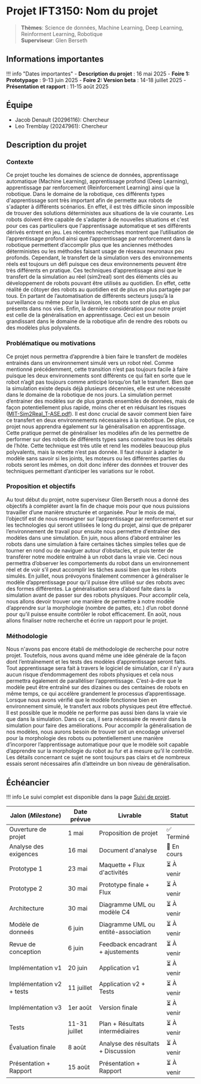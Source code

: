 # Projet IFT3150: Nom du projet

> **Thèmes**: Science de données, Machine Learning, Deep Learning, Reinforment Learning, Robotique  
> **Superviseur**: Glen Berseth  

## Informations importantes

!!! info "Dates importantes"
    - **Description du projet** : 16 mai 2025
    - **Foire 1: Prototypage** : 9-13 juin 2025
    - **Foire 2: Version beta** : 14-18 juillet 2025
    - **Présentation et rapport** : 11-15 août 2025

## Équipe

- Jacob Denault (20296116): Chercheur
- Leo Tremblay (20247961): Chercheur

## Description du projet

### Contexte

Ce projet touche les domaines de science de données, apprentissage automatique (Machine Learning), apprentissage profond (Deep Learning), apprentissage par renforcement (Reinforcement Learning) ainsi que la robotique.  Dans le domaine de la robotique, ces différents types d'apprentissage sont très important afin de permette aux robots de s'adapter à différents scénarios.  En effet, il est très difficile sinon impossible de trouver des solutions déterministes aux situations de la vie courante.  Les robots doivent être capable de s'adapter à de nouvelles situations et c'est pour ces cas particuliers que l'apprentissage automatique et ses différents dérivés entrent en jeu.  Les récentes recherches montrent que l’utilisation de l’apprentissage profond ainsi que l’apprentissage par renforcement dans la robotique permettent d’accomplir plus que les anciennes méthodes déterministes ou les méthodes faisant usage de réseaux neuronaux peu profonds.  Cependant, le transfert de la simulation vers des environnements réels est toujours un défi puisque ces deux environnements peuvent être très différents en pratique.  Ces techniques d’apprentissage ainsi que le transfert de la simulation au réel (sim2real) sont des éléments clés au développement de robots pouvant être utilisés au quotidien.  En effet, cette réalité de côtoyer des robots au quotidien est de plus en plus partagée par tous.  En partant de l’automatisation de différents secteurs jusqu’à la surveillance ou même pour la livraison, les robots sont de plus en plus présents dans nos vies.  Enfin, la dernière considération pour notre projet est celle de la généralisation en apprentissage.  Ceci est un besoin grandissant dans le domaine de la robotique afin de rendre des robots ou des modèles plus polyvalents.

### Problématique ou motivations

 Ce projet nous permettra d’apprendre à bien faire le transfert de modèles entrainés dans un environnement simulé vers un robot réel.  Comme mentionné précédemment, cette transition n’est pas toujours facile à faire puisque les deux environnements sont différents ce qui fait en sorte que le robot n’agit pas toujours comme anticipé lorsqu’on fait le transfert.  Bien que la simulation existe depuis déjà plusieurs décennies, elle est une nécessité dans le domaine de la robotique de nos jours.  La simulation permet d’entrainer des modèles sur de plus grands ensembles de données, mais de façon potentiellement plus rapide, moins cher et en réduisant les risques ([MIT-Sim2Real_T-ASE.pdf](https://dspace.mit.edu/bitstream/handle/1721.1/138850/2021-04-Sim2Real_T-ASE.pdf?sequence=2)).  Il est donc crucial de savoir comment bien faire ce transfert en deux environnements nécessaires à la robotique.  De plus, ce projet nous apprendra également sur la généralisation en apprentissage.  Cette pratique permet de généraliser les modèles afin de les permettre de performer sur des robots de différents types sans connaitre tous les détails de l’hôte.  Cette technique est très utile et rend les modèles beaucoup plus polyvalents, mais la recette n’est pas donnée.  Il faut réussir à adapter le modèle sans savoir si les joints, les moteurs ou les différentes parties du robots seront les mêmes, on doit donc inférer des données et trouver des techniques permettant d’anticiper les variations sur le robot.

### Proposition et objectifs

Au tout début du projet, notre superviseur Glen Berseth nous a donné des objectifs à compléter avant la fin de chaque mois pour que nous puissions travailler d’une manière structurée et organisée. Pour le mois de mai, l’objectif est de nous renseigner sur l’apprentissage par renforcement et sur les technologies qui seront utilisées le long du projet, ainsi que de préparer l’environnement de travail pour ensuite nous permettre d'entraîner des modèles dans une simulation. En juin, nous allons d’abord entraîner les robots dans une simulation à faire certaines tâches simples telles que de tourner en rond ou de naviguer autour d’obstacles, et puis tenter de transférer notre modèle entraîné à un robot dans la vraie vie.  Ceci nous permettra d’observer les comportements du robot dans un environnement réel et de voir s’il peut accomplir les tâches aussi bien que les robots simulés. En juillet, nous prévoyons finalement commencer à généraliser le modèle d’apprentissage pour qu’il puisse être utilisé sur des robots avec des formes différentes. La généralisation sera d’abord faite dans la simulation avant de passer sur des robots physiques.  Pour accomplir cela, nous allons devoir trouver une manière de permettre à notre modèle d’apprendre sur la morphologie (nombre de pattes, etc.) d’un robot donné pour qu’il puisse ensuite contrôler le robot efficacement. En août, nous allons finaliser notre recherche et écrire un rapport pour le projet.

### Méthodologie

Nous n'avons pas encore établi de méthodologie de recherche pour notre projet.  Toutefois, nous avons quand même une idée générale de la façon dont l’entraînement et les tests des modèles d’apprentissage seront faits.  Tout apprentissage sera fait à travers le logiciel de simulation, car il n’y aura aucun risque d’endommagement des robots physiques et cela nous permettra également de paralléliser l’apprentissage.  C’est-à-dire que le modèle peut être entraîné sur des dizaines ou des centaines de robots en même temps, ce qui accélère grandement le processus d’apprentissage.  Lorsque nous avons vérifié que le modèle fonctionne bien en environnement simulé, le transfert aux robots physiques peut être effectué.  Il est possible que le modèle ne performe pas aussi bien dans la vraie vie que dans la simulation.  Dans ce cas, il sera nécessaire de revenir dans la simulation pour faire des améliorations.  Pour accomplir la généralisation de nos modèles, nous aurons besoin de trouver soit un encodage universel pour la morphologie des robots ou potentiellement une manière d’incorporer l’apprentissage automatique pour que le modèle soit capable d’apprendre sur la morphologie du robot au fur et à mesure qu’il le contrôle. Les détails concernant ce sujet ne sont toujours pas clairs et de nombreux essais seront nécessaires afin d’atteindre un bon niveau de généralisation.

## Échéancier

!!! info
    Le suivi complet est disponible dans la page [Suivi de projet](suivi.md).

| Jalon (*Milestone*)            | Date prévue   | Livrable                            | Statut      |
|--------------------------------|---------------|-------------------------------------|-------------|  
| Ouverture de projet            | 1 mai         | Proposition de projet               | ✅ Terminé  |
| Analyse des exigences          | 16 mai        | Document d'analyse                  | 🔄 En cours |
| Prototype 1                    | 23 mai        | Maquette + Flux d'activités         | ⏳ À venir  |
| Prototype 2                    | 30 mai        | Prototype finale + Flux             | ⏳ À venir  |
| Architecture                   | 30 mai        | Diagramme UML ou modèle C4          | ⏳ À venir  |
| Modèle de donneés              | 6 juin        | Diagramme UML ou entité-association | ⏳ À venir  |
| Revue de conception            | 6 juin        | Feedback encadrant + ajustements    | ⏳ À venir  |
| Implémentation v1              | 20 juin       | Application v1                      | ⏳ À venir  |
| Implémentation v2 + tests      | 11 juillet    | Application v2 + Tests              | ⏳ À venir  |
| Implémentation v3              | 1er août      | Version finale                      | ⏳ À venir  |
| Tests                          | 11-31 juillet | Plan + Résultats intermédiaires     | ⏳ À venir  |
| Évaluation finale              | 8 août        | Analyse des résultats + Discussion  | ⏳ À venir  |
| Présentation + Rapport         | 15 août       | Présentation + Rapport              | ⏳ À venir  |
